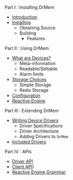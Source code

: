 Part I : Installing DrMem

- [Introduction](INTRODUCTION.md)
- [Installing](INSTALLING.md)
  - Obtaining Source
  - Building
    - Features

Part II : Using DrMem

- [What are Devices?](DEVICES.md)
  - Meta-information
  - Readable/Settable
  - Alarm limits
- [Storage Choices](BACKENDS.md)
  - Simple Storage
  - Redis Storage
- [Configuration](CONFIGURATION.md)
- [Reactive Engine](REACTIVE_ENGINE.md)

Part III : Extending DrMem

- [Writing Device Drivers](DRIVER_TUTORIAL.md)
  - Driver Specifications
  - Driver Architecture
  - Adding Drivers to `DrMem`
- [Included Drivers](DRIVER_TABLE.md)

Part IV : APIs

- [Driver API](DRIVER_API.md)
- [Client API](CLIENT_API.md))
- [Reactive Engine Grammar](RE_GRAMMAR.md)
